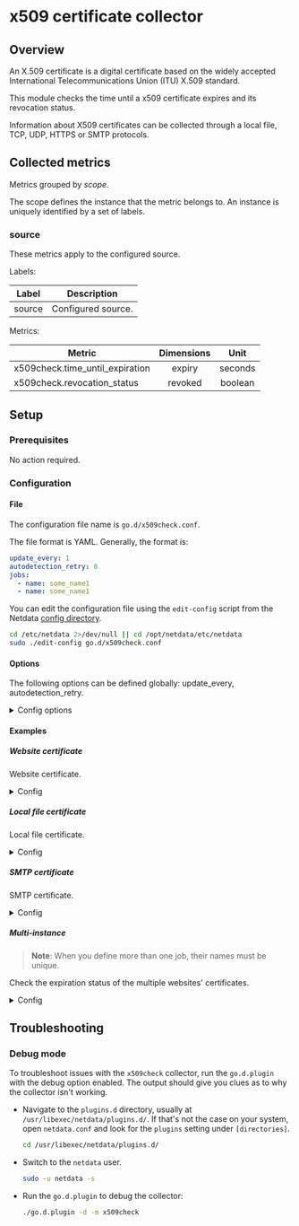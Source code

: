 # x509 certificate collector

## Overview

An X.509 certificate is a digital certificate based on the widely accepted International Telecommunications Union (ITU)
X.509 standard.

This module checks the time until a x509 certificate expires and its revocation status.

Information about X509 certificates can be collected through a local file, TCP, UDP, HTTPS or SMTP protocols.

## Collected metrics

Metrics grouped by *scope*.

The scope defines the instance that the metric belongs to. An instance is uniquely identified by a set of labels.

### source

These metrics apply to the configured source.

Labels:

| Label  | Description        |
|--------|--------------------|
| source | Configured source. |

Metrics:

| Metric                          | Dimensions |  Unit   |
|---------------------------------|:----------:|:-------:|
| x509check.time_until_expiration |   expiry   | seconds |
| x509check.revocation_status     |  revoked   | boolean |

## Setup

### Prerequisites

No action required.

### Configuration

#### File

The configuration file name is `go.d/x509check.conf`.

The file format is YAML. Generally, the format is:

```yaml
update_every: 1
autodetection_retry: 0
jobs:
  - name: some_name1
  - name: some_name1
```

You can edit the configuration file using the `edit-config` script from the
Netdata [config directory](https://github.com/netdata/netdata/blob/master/docs/configure/nodes.md#the-netdata-config-directory).

```bash
cd /etc/netdata 2>/dev/null || cd /opt/netdata/etc/netdata
sudo ./edit-config go.d/x509check.conf
```

#### Options

The following options can be defined globally: update_every, autodetection_retry.

<details>
<summary>Config options</summary>

|              Name              | Description                                                                                               | Default | Required |
|:------------------------------:|-----------------------------------------------------------------------------------------------------------|:-------:|:--------:|
|          update_every          | Data collection frequency.                                                                                |    1    |          |
|      autodetection_retry       | Re-check interval in seconds. Zero means not to schedule re-check.                                        |    0    |          |
|             source             | Certificate source. Allowed schemes: https, tcp, tcp4, tcp6, udp, udp4, udp6, file.                       |         |          |
| days_until_expiration_warning  | Number of days before the alarm status is warning.                                                        |   30    |          |
| days_until_expiration_critical | Number of days before the alarm status is critical.                                                       |   15    |          |
|    check_revocation_status     | Whether to check the revocation status of the certificate.                                                |   no    |          |
|            timeout             | SSL connection timeout.                                                                                   |    2    |          |
|        tls_skip_verify         | Server certificate chain and hostname validation policy. Controls whether the client performs this check. |   no    |          |
|             tls_ca             | Certification authority that the client uses when verifying the server's certificates.                    |         |          |
|            tls_cert            | Client TLS certificate.                                                                                   |         |          |
|            tls_key             | Client TLS key.                                                                                           |         |          |

</details>

#### Examples

##### Website certificate

Website certificate.
<details>
<summary>Config</summary>

```yaml
jobs:
  - name: my_site_cert
    source: https://my_site.org:443
```

</details>

##### Local file certificate

Local file certificate.
<details>
<summary>Config</summary>

```yaml
jobs:
  - name: my_file_cert
    source: file:///home/me/cert.pem
```

</details>

##### SMTP certificate

SMTP certificate.
<details>
<summary>Config</summary>

```yaml
jobs:
  - name: my_smtp_cert
    source: smtp://smtp.my_mail.org:587
```

</details>

##### Multi-instance

> **Note**: When you define more than one job, their names must be unique.

Check the expiration status of the multiple websites' certificates.

<details>
<summary>Config</summary>

```yaml
jobs:
  - name: my_site_cert1
    source: https://my_site1.org:443

  - name: my_site_cert2
    source: https://my_site1.org:443

  - name: my_site_cert3
    source: https://my_site3.org:443
```

</details>

## Troubleshooting

### Debug mode

To troubleshoot issues with the `x509check` collector, run the `go.d.plugin` with the debug option enabled. The output
should give you clues as to why the collector isn't working.

- Navigate to the `plugins.d` directory, usually at `/usr/libexec/netdata/plugins.d/`. If that's not the case on
  your system, open `netdata.conf` and look for the `plugins` setting under `[directories]`.

  ```bash
  cd /usr/libexec/netdata/plugins.d/
  ```

- Switch to the `netdata` user.

  ```bash
  sudo -u netdata -s
  ```

- Run the `go.d.plugin` to debug the collector:

  ```bash
  ./go.d.plugin -d -m x509check
  ```
